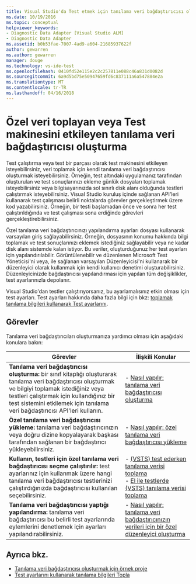 ```yaml
---
title: Visual Studio'da Test etmek için tanılama veri bağdaştırıcısı oluşturma | Microsoft Docs
ms.date: 10/19/2016
ms.topic: conceptual
helpviewer_keywords:
- Diagnostic Data Adapter [Visual Studio ALM]
- Diagnostic Data Adapter
ms.assetid: b0b53fae-7007-4ad9-a604-21685937622f
author: gewarren
ms.author: gewarren
manager: douge
ms.technology: vs-ide-test
ms.openlocfilehash: 0410fd52e115e2c2c257811e088c46a831d0082d
ms.sourcegitcommit: 6a9d5bd75e50947659fd6c837111a6a547884e2a
ms.translationtype: MT
ms.contentlocale: tr-TR
ms.lasthandoff: 04/16/2018
---
```

# <a name="create-a-diagnostic-data-adapter-to-collect-custom-data-or-affect-a-test-machine"></a>Özel veri toplayan veya Test makinesini etkileyen tanılama veri bağdaştırıcısı oluşturma

Test çalıştırma veya test bir parçası olarak test makinesini etkileyen isteyebilirsiniz, veri toplamak için kendi tanılama veri bağdaştırıcısı oluşturmak isteyebilirsiniz. Örneğin, test altındaki uygulamanız tarafından oluşturulan ve test sonuçlarınızı ekleme günlük dosyaları toplamak isteyebilirsiniz veya bilgisayarınızda sol sınırlı disk alanı olduğunda testleri çalıştırmak isteyebilirsiniz. Visual Studio kuruluş içinde sağlanan API'leri kullanarak test çalışması belirli noktalarda görevler gerçekleştirmek üzere kod yazabilirsiniz. Örneğin, bir testi başlamadan önce ve sonra her test çalıştırıldığında ve test çalışması sona erdiğinde görevleri gerçekleştirebilirsiniz.

Özel tanılama veri bağdaştırıcınızı yapılandırma ayarları dosyası kullanarak varsayılan giriş sağlayabilirsiniz. Örneğin, dosyasının konumu hakkında bilgi toplamak ve test sonuçlarınızı eklemek istediğiniz sağlayabilir veya ne kadar disk alanı sistemde kalan istiyor. Bu veriler, oluşturduğunuz her test ayarları için yapılandırılabilir. Görüntülenebilir ve düzenlenen Microsoft Test Yöneticisi'ni veya, ile sağlanan varsayılan Düzenleyicisi'ni kullanarak bir düzenleyici olarak kullanmak için kendi kullanıcı denetimi oluşturabilirsiniz. Düzenleyicinizde bağdaştırıcısı yapılandırması için yapılan tüm değişiklikler, test ayarlarınızla depolanır.

Visual Studio'dan testler çalıştırıyorsanız, bu ayarlamalısınız etkin olması için test ayarları. Test ayarları hakkında daha fazla bilgi için bkz: [toplamak tanılama bilgileri kullanarak Test ayarlarını](../test/collect-diagnostic-information-using-test-settings.md).

## <a name="tasks"></a>Görevler

 Tanılama veri bağdaştırıcıları oluşturmanıza yardımcı olması için aşağıdaki konulara bakın:

|Görevler|İlişkili Konular|
|-----------|-----------------------|
|**Tanılama veri bağdaştırıcısı oluşturma:** bir sınıf kitaplığı oluşturarak tanılama veri bağdaştırıcısı oluşturmak ve bilgiyi toplamak istediğiniz veya testleri çalıştırmak için kullandığınız bir test sistemini etkilemek için tanılama veri bağdaştırıcısı API'leri kullanın.|-   [Nasıl yapılır: tanılama veri bağdaştırıcısı oluşturma](../test/how-to-create-a-diagnostic-data-adapter.md)|
|**Özel tanılama veri bağdaştırıcısı yükleme:** tanılama veri bağdaştırıcınızın veya doğru dizine kopyalayarak başkası tarafından sağlanan bir bağdaştırıcı yükleyebilirsiniz.|-   [Nasıl yapılır: özel tanılama veri bağdaştırıcısı yükleme](../test/how-to-install-a-custom-diagnostic-data-adapter.md)|
|**Kullanın, testleri için özel tanılama veri bağdaştırıcısı seçme çalıştırılır:** test ayarlarınız için kullanmak üzere hangi tanılama veri bağdaştırıcısı testlerinizi çalıştırdığınızda bağdaştırıcısı kullanılan seçebilirsiniz.|-   [(VSTS) test ederken tanılama verisi toplama](/vsts/manual-test/collect-diagnostic-data)<br />-   [El ile testlerde (VSTS) tanılama verisi toplama](/vsts/manual-test/mtm/collect-more-diagnostic-data-in-manual-tests)|
|**Tanılama veri bağdaştırıcısı yaptığı yapılandırma:** tanılama veri bağdaştırıcısı bu belirli test ayarlarında eylemlerini denetlemek için ayarları yapılandırabilirsiniz.|-   [Nasıl yapılır: tanılama veri bağdaştırıcınızın verileri için bir özel düzenleyici oluşturma](../test/how-to-create-a-custom-editor-for-data-for-your-diagnostic-data-adapter.md)|

## <a name="see-also"></a>Ayrıca bkz.

- [Tanılama veri bağdaştırıcısı oluşturmak için örnek proje](../test/sample-project-for-creating-a-diagnostic-data-adapter.md)
- [Test ayarlarını kullanarak tanılama bilgileri Topla](../test/collect-diagnostic-information-using-test-settings.md)